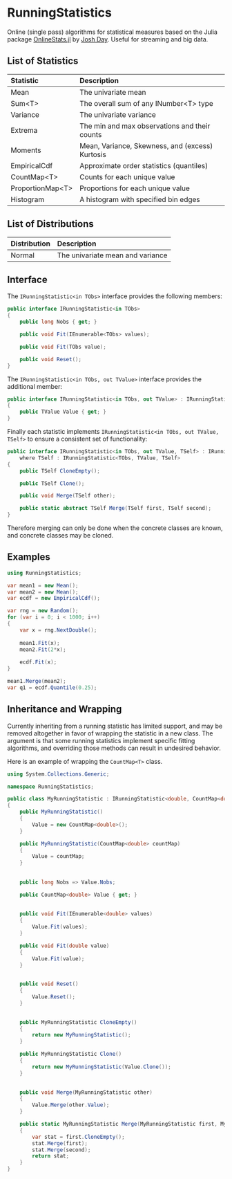 # RunningStatistics
Online (single pass) algorithms for statistical measures based on the Julia package 
[OnlineStats.jl](https://github.com/joshday/OnlineStats.jl) by [Josh Day](https://github.com/joshday). Useful for streaming and big data.


## List of Statistics

| Statistic           | Description                                     |
|:--------------------|:------------------------------------------------|
| Mean                | The univariate mean                             |
| Sum\<T\>            | The overall sum of any INumber\<T\> type        |
| Variance            | The univariate variance                         |
| Extrema             | The min and max observations and their counts   |
| Moments             | Mean, Variance, Skewness, and (excess) Kurtosis |
| EmpiricalCdf        | Approximate order statistics (quantiles)        |
| CountMap\<T\>       | Counts for each unique value                    |
| ProportionMap\<T\>  | Proportions for each unique value               |
| Histogram           | A histogram with specified bin edges            |


## List of Distributions

| Distribution | Description                                         |
|:-------------|:----------------------------------------------------|
| Normal       | The univariate mean and variance                    |


## Interface

The `IRunningStatistic<in TObs>` interface provides the following members:

```csharp
public interface IRunningStatistic<in TObs>
{
    public long Nobs { get; }

    public void Fit(IEnumerable<TObs> values);

    public void Fit(TObs value);

    public void Reset();
}
```

The `IRunningStatistic<in TObs, out TValue>` interface provides the additional member:

```csharp
public interface IRunningStatistic<in TObs, out TValue> : IRunningStatistic<TObs>
{
    public TValue Value { get; }
}
```

Finally each statistic implements `IRunningStatistic<in TObs, out TValue, TSelf>` to ensure a consistent set of functionality:

```csharp
public interface IRunningStatistic<in TObs, out TValue, TSelf> : IRunningStatistic<TObs, TValue> 
    where TSelf : IRunningStatistic<TObs, TValue, TSelf>
{
    public TSelf CloneEmpty();

    public TSelf Clone();

    public void Merge(TSelf other);

    public static abstract TSelf Merge(TSelf first, TSelf second);
}
```

Therefore merging can only be done when the concrete classes are known, and concrete classes may be cloned.


## Examples

```csharp
using RunningStatistics;

var mean1 = new Mean();
var mean2 = new Mean();
var ecdf = new EmpiricalCdf();

var rng = new Random();
for (var i = 0; i < 1000; i++)
{
    var x = rng.NextDouble();
    
    mean1.Fit(x);
    mean2.Fit(2*x);
    
    ecdf.Fit(x);
}

mean1.Merge(mean2);
var q1 = ecdf.Quantile(0.25);
```


## Inheritance and Wrapping

Currently inheriting from a running statistic has limited support, and may be removed altogether in favor of wrapping the statistic in a new class. The argument is that some running statistics implement specific fitting algorithms, and overriding those methods can result in undesired behavior.

Here is an example of wrapping the `CountMap<T>` class.

```csharp
using System.Collections.Generic;

namespace RunningStatistics;

public class MyRunningStatistic : IRunningStatistic<double, CountMap<double>, MyRunningStatistic>
{
    public MyRunningStatistic()
    {
        Value = new CountMap<double>();
    }

    public MyRunningStatistic(CountMap<double> countMap)
    {
        Value = countMap;
    }
    
    
    public long Nobs => Value.Nobs;

    public CountMap<double> Value { get; }
    
    
    public void Fit(IEnumerable<double> values)
    {
        Value.Fit(values);
    }

    public void Fit(double value)
    {
        Value.Fit(value);
    }

    
    public void Reset()
    {
        Value.Reset();
    }

    
    public MyRunningStatistic CloneEmpty()
    {
        return new MyRunningStatistic();
    }

    public MyRunningStatistic Clone()
    {
        return new MyRunningStatistic(Value.Clone());
    }

    
    public void Merge(MyRunningStatistic other)
    {
        Value.Merge(other.Value);
    }

    public static MyRunningStatistic Merge(MyRunningStatistic first, MyRunningStatistic second)
    {
        var stat = first.CloneEmpty();
        stat.Merge(first);
        stat.Merge(second);
        return stat;
    }
}
```